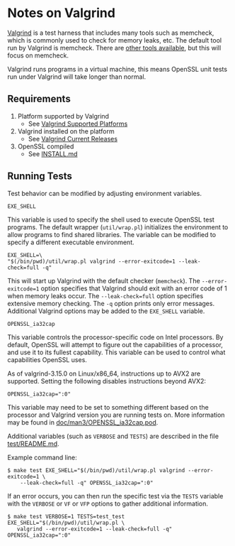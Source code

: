 Notes on Valgrind
=================

[Valgrind](https://valgrind.org/) is a test harness that includes many tools such as memcheck,
which is commonly used to check for memory leaks, etc. The default tool
run by Valgrind is memcheck. There are [other tools available](https://valgrind.org/info/tools.html), but this
will focus on memcheck.

Valgrind runs programs in a virtual machine, this means OpenSSL unit
tests run under Valgrind will take longer than normal.

Requirements
------------

1. Platform supported by Valgrind
   - See [Valgrind Supported Platforms](http://valgrind.org/info/platforms.html)
2. Valgrind installed on the platform
   - See [Valgrind Current Releases](http://valgrind.org/downloads/current.html)
3. OpenSSL compiled
   - See [INSTALL.md](INSTALL.md)

Running Tests
-------------

Test behavior can be modified by adjusting environment variables.

`EXE_SHELL`

This variable is used to specify the shell used to execute OpenSSL test
programs. The default wrapper (`util/wrap.pl`) initializes the environment
to allow programs to find shared libraries. The variable can be modified
to specify a different executable environment.

    EXE_SHELL=\
    "$(/bin/pwd)/util/wrap.pl valgrind --error-exitcode=1 --leak-check=full -q"

This will start up Valgrind with the default checker (`memcheck`).
The `--error-exitcode=1` option specifies that Valgrind should exit with an
error code of 1 when memory leaks occur.
The `--leak-check=full` option specifies extensive memory checking.
The `-q` option prints only error messages.
Additional Valgrind options may be added to the `EXE_SHELL` variable.

`OPENSSL_ia32cap`

This variable controls the processor-specific code on Intel processors.
By default, OpenSSL will attempt to figure out the capabilities of a
processor, and use it to its fullest capability. This variable can be
used to control what capabilities OpenSSL uses.

As of valgrind-3.15.0 on Linux/x86_64, instructions up to AVX2 are
supported. Setting the following disables instructions beyond AVX2:

`OPENSSL_ia32cap=":0"`

This variable may need to be set to something different based on the
processor and Valgrind version you are running tests on. More information
may be found in [doc/man3/OPENSSL_ia32cap.pod](doc/man3/OPENSSL_ia32cap.pod).

Additional variables (such as `VERBOSE` and `TESTS`) are described in the
file [test/README.md](test/README.md).

Example command line:

    $ make test EXE_SHELL="$(/bin/pwd)/util/wrap.pl valgrind --error-exitcode=1 \
        --leak-check=full -q" OPENSSL_ia32cap=":0"

If an error occurs, you can then run the specific test via the `TESTS` variable
with the `VERBOSE` or `VF` or `VFP` options to gather additional information.

    $ make test VERBOSE=1 TESTS=test_test EXE_SHELL="$(/bin/pwd)/util/wrap.pl \
       valgrind --error-exitcode=1 --leak-check=full -q" OPENSSL_ia32cap=":0"

